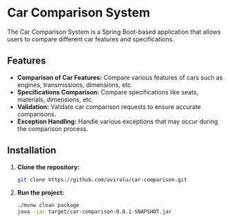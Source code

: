 # Car Comparison System

The Car Comparison System is a Spring Boot-based application that allows users to compare different car features and specifications.

## Features

- **Comparison of Car Features:** Compare various features of cars such as engines, transmissions, dimensions, etc.
- **Specifications Comparison:** Compare specifications like seats, materials, dimensions, etc.
- **Validation:** Validate car comparison requests to ensure accurate comparisons.
- **Exception Handling:** Handle various exceptions that may occur during the comparison process.

## Installation

1. **Clone the repository:**
   ```bash
   git clone https://github.com/aviralu/car-comparison.git
2. **Run the project:**
    ```bash
    ./mvnw clean package
    java -jar target/car-comparison-0.0.1-SNAPSHOT.jar
